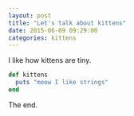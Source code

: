 ```yaml
---
layout: post
title: "Let's talk about kittens"
date: 2015-06-09 09:29:00
categories: kittens
---
```

I like how kittens are tiny.

```ruby
def kittens
  puts "meow I like strings"
end
```

The end.